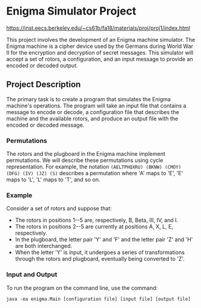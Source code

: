 # Enigma Simulator Project
https://inst.eecs.berkeley.edu/~cs61b/fa18/materials/proj/proj1/index.html

This project involves the development of an Enigma machine simulator. The Enigma machine is a cipher device used by the Germans during World War II for the encryption and decryption of secret messages. This simulator will accept a set of rotors, a configuration, and an input message to provide an encoded or decoded output.

## Project Description

The primary task is to create a program that simulates the Enigma machine's operations. The program will take an input file that contains a message to encode or decode, a configuration file that describes the machine and the available rotors, and produce an output file with the encoded or decoded message.

### Permutations

The rotors and the plugboard in the Enigma machine implement permutations. We will describe these permutations using cycle representation. For example, the notation `(AELTPHQXRU) (BKNW) (CMOY) (DFG) (IV) (JZ) (S)` describes a permutation where 'A' maps to 'E', 'E' maps to 'L', 'L' maps to 'T', and so on.

### Example

Consider a set of rotors and suppose that:
- The rotors in positions 1--5 are, respectively, B, Beta, III, IV, and I.
- The rotors in positions 2--5 are currently at positions A, X, L, E, respectively.
- In the plugboard, the letter pair 'Y' and 'F' and the letter pair 'Z' and 'H' are both interchanged.
- When the letter 'Y' is input, it undergoes a series of transformations through the rotors and plugboard, eventually being converted to 'Z'.

### Input and Output

To run the program on the command line, use the command:

```shell
java -ea enigma.Main [configuration file] [input file] [output file]

